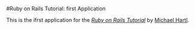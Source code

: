 #Ruby on Rails Tutorial: first Application

This is the ifrst application for the
[*Ruby on Rails Tutorial*](http://railstutorial.org/)
by [Michael Hartl](http://michaelhartl.com/).

